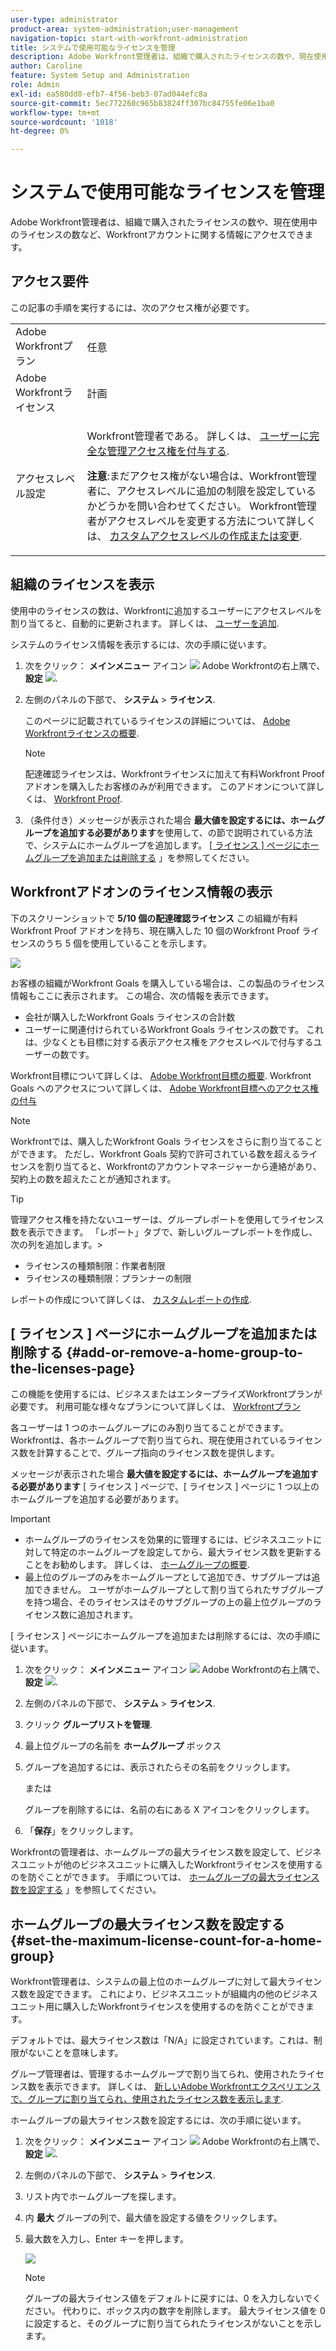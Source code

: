 ```yaml
---
user-type: administrator
product-area: system-administration;user-management
navigation-topic: start-with-workfront-administration
title: システムで使用可能なライセンスを管理
description: Adobe Workfront管理者は、組織で購入されたライセンスの数や、現在使用中のライセンスの数など、Workfrontアカウントに関する情報にアクセスできます。
author: Caroline
feature: System Setup and Administration
role: Admin
exl-id: ea580dd0-efb7-4f56-beb3-07ad044efc8a
source-git-commit: 5ec772260c965b83824ff307bc84755fe06e1ba0
workflow-type: tm+mt
source-wordcount: '1018'
ht-degree: 0%

---
```


# システムで使用可能なライセンスを管理

Adobe Workfront管理者は、組織で購入されたライセンスの数や、現在使用中のライセンスの数など、Workfrontアカウントに関する情報にアクセスできます。

## アクセス要件

この記事の手順を実行するには、次のアクセス権が必要です。

<table style="table-layout:auto">
 <col> 
 <col> 
 <tbody> 
  <tr> 
   <td role="rowheader">Adobe Workfrontプラン</td> 
   <td>任意</td> 
  </tr> 
  <tr> 
   <td role="rowheader">Adobe Workfrontライセンス</td> 
   <td>計画</td> 
  </tr> 
  <tr> 
   <td role="rowheader">アクセスレベル設定</td> 
   <td> <p>Workfront管理者である。 詳しくは、 <a href="../../administration-and-setup/add-users/configure-and-grant-access/grant-a-user-full-administrative-access.md" class="MCXref xref">ユーザーに完全な管理アクセス権を付与する</a>.</p> <p><b>注意</b>:まだアクセス権がない場合は、Workfront管理者に、アクセスレベルに追加の制限を設定しているかどうかを問い合わせてください。 Workfront管理者がアクセスレベルを変更する方法について詳しくは、 <a href="../../administration-and-setup/add-users/configure-and-grant-access/create-modify-access-levels.md" class="MCXref xref">カスタムアクセスレベルの作成または変更</a>.</p> </td> 
  </tr> 
 </tbody> 
</table>

## 組織のライセンスを表示

使用中のライセンスの数は、Workfrontに追加するユーザーにアクセスレベルを割り当てると、自動的に更新されます。 詳しくは、 [ユーザーを追加](../../administration-and-setup/add-users/create-and-manage-users/add-users.md).

システムのライセンス情報を表示するには、次の手順に従います。

1. 次をクリック： **メインメニュー** アイコン ![](assets/main-menu-icon.png) Adobe Workfrontの右上隅で、 **設定** ![](assets/gear-icon-settings.png).

1. 左側のパネルの下部で、 **システム** > **ライセンス**.

   このページに記載されているライセンスの詳細については、 [Adobe Workfrontライセンスの概要](../../administration-and-setup/add-users/access-levels-and-object-permissions/wf-licenses.md).

   >[!NOTE]
   >
   >配達確認ライセンスは、Workfrontライセンスに加えて有料Workfront Proof アドオンを購入したお客様のみが利用できます。 このアドオンについて詳しくは、 [Workfront Proof](../../workfront-proof/workfront-proof.md).

1. （条件付き）メッセージが表示された場合 **最大値を設定するには、ホームグループを追加する必要があります**&#x200B;を使用して、の節で説明されている方法で、システムにホームグループを追加します。 [[ ライセンス ] ページにホームグループを追加または削除する](#add-or-remove-a-home-group-to-the-licenses-page) 」を参照してください。

## Workfrontアドオンのライセンス情報の表示

下のスクリーンショットで **5/10 個の配達確認ライセンス** この組織が有料Workfront Proof アドオンを持ち、現在購入した 10 個のWorkfront Proof ライセンスのうち 5 個を使用していることを示します。

![](assets/updated-licenses-page.png)

お客様の組織がWorkfront Goals を購入している場合は、この製品のライセンス情報もここに表示されます。 この場合、次の情報を表示できます。

* 会社が購入したWorkfront Goals ライセンスの合計数
* ユーザーに関連付けられているWorkfront Goals ライセンスの数です。 これは、少なくとも目標に対する表示アクセス権をアクセスレベルで付与するユーザーの数です。

Workfront目標について詳しくは、 [Adobe Workfront目標の概要](../../workfront-goals/goal-management/wf-goals-overview.md). Workfront Goals へのアクセスについて詳しくは、 [Adobe Workfront目標へのアクセス権の付与](../../administration-and-setup/add-users/configure-and-grant-access/grant-access-goals.md)

>[!NOTE]
>
>Workfrontでは、購入したWorkfront Goals ライセンスをさらに割り当てることができます。 ただし、Workfront Goals 契約で許可されている数を超えるライセンスを割り当てると、Workfrontのアカウントマネージャーから連絡があり、契約上の数を超えたことが通知されます。

<!--
If an organization has other paid add-on products, their license information also displays here. If the organization doesn't have any paid add-on products, nothing displays here. (Drafted this because not sure this is accurate: Scenario Planner is an add-on product and its licenses are not displayed there.)
-->

>[!TIP]
>
>管理アクセス権を持たないユーザーは、グループレポートを使用してライセンス数を表示できます。 「レポート」タブで、新しいグループレポートを作成し、次の列を追加します。>
>* ライセンスの種類制限：作業者制限
>* ライセンスの種類制限：プランナーの制限
>
>レポートの作成について詳しくは、 [カスタムレポートの作成](../../reports-and-dashboards/reports/creating-and-managing-reports/create-custom-report.md).

## [ ライセンス ] ページにホームグループを追加または削除する {#add-or-remove-a-home-group-to-the-licenses-page}

この機能を使用するには、ビジネスまたはエンタープライズWorkfrontプランが必要です。 利用可能な様々なプランについて詳しくは、 [Workfrontプラン](https://www.workfront.com/plans)

各ユーザーは 1 つのホームグループにのみ割り当てることができます。 Workfrontは、各ホームグループで割り当てられ、現在使用されているライセンス数を計算することで、グループ指向のライセンス数を提供します。

メッセージが表示された場合 **最大値を設定するには、ホームグループを追加する必要があります** [ ライセンス ] ページで、[ ライセンス ] ページに 1 つ以上のホームグループを追加する必要があります。

>[!IMPORTANT]
>
>* ホームグループのライセンスを効果的に管理するには、ビジネスユニットに対して特定のホームグループを設定してから、最大ライセンス数を更新することをお勧めします。 詳しくは、 [ホームグループの概要](../../administration-and-setup/manage-groups/groups-overview/home-groups.md).
>* 最上位のグループのみをホームグループとして追加でき、サブグループは追加できません。 ユーザがホームグループとして割り当てられたサブグループを持つ場合、そのライセンスはそのサブグループの上の最上位グループのライセンス数に追加されます。
>


[ ライセンス ] ページにホームグループを追加または削除するには、次の手順に従います。

1. 次をクリック： **メインメニュー** アイコン ![](assets/main-menu-icon.png) Adobe Workfrontの右上隅で、 **設定** ![](assets/gear-icon-settings.png).

1. 左側のパネルの下部で、 **システム** > **ライセンス**.

1. クリック **グループリストを管理**.
1. 最上位グループの名前を **ホームグループ** ボックス
1. グループを追加するには、表示されたらその名前をクリックします。

   または

   グループを削除するには、名前の右にある X アイコンをクリックします。

1. 「**保存**」をクリックします。

Workfrontの管理者は、ホームグループの最大ライセンス数を設定して、ビジネスユニットが他のビジネスユニットに購入したWorkfrontライセンスを使用するのを防ぐことができます。 手順については、 [ホームグループの最大ライセンス数を設定する](#set-the-maximum-license-count-for-a-home-group) 」を参照してください。

## ホームグループの最大ライセンス数を設定する {#set-the-maximum-license-count-for-a-home-group}

Workfront管理者は、システムの最上位のホームグループに対して最大ライセンス数を設定できます。 これにより、ビジネスユニットが組織内の他のビジネスユニット用に購入したWorkfrontライセンスを使用するのを防ぐことができます。

デフォルトでは、最大ライセンス数は「N/A」に設定されています。これは、制限がないことを意味します。

グループ管理者は、管理するホームグループで割り当てられ、使用されたライセンス数を表示できます。 詳しくは、 [新しいAdobe Workfrontエクスペリエンスで、グループに割り当てられ、使用されたライセンス数を表示します](../../administration-and-setup/manage-groups/create-and-manage-groups/view-number-licenses-allocated-used-group.md).

ホームグループの最大ライセンス数を設定するには、次の手順に従います。

1. 次をクリック： **メインメニュー** アイコン ![](assets/main-menu-icon.png) Adobe Workfrontの右上隅で、 **設定** ![](assets/gear-icon-settings.png).

1. 左側のパネルの下部で、 **システム** > **ライセンス**.

1. リスト内でホームグループを探します。
1. 内 **最大** グループの列で、最大値を設定する値をクリックします。
1. 最大数を入力し、Enter キーを押します。

   ![](assets/updated-max.png)

   >[!NOTE]
   >
   >グループの最大ライセンス値をデフォルトに戻すには、0 を入力しないでください。 代わりに、ボックス内の数字を削除します。 最大ライセンス値を 0 に設定すると、そのグループに割り当てられたライセンスがないことを示します。
